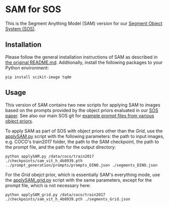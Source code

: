# SAM for SOS

This is the Segment Anything Model (SAM) version for our [Segment Object System (SOS)](https://github.com/chwilms/SOS).

## Installation

Please follow the general installation instructions of SAM as described in [the original README.md](https://github.com/chwilms/SOS_segment-anything/blob/main/README_SAM.md#installation). Addtionally, install the following packages to your Python environment:

```
pip install scikit-image tqdm
```

## Usage

This version of SAM contains two new scripts for applying SAM to images based on the prompts provided by the object priors evaluated in our [SOS paper](). See also our main SOS git for [example prompt files from various object priors](). 

To apply SAM as part of SOS with object priors other than the *Grid*, use the [applySAM.py](https://github.com/chwilms/SOS_segment-anything/blob/main/applySAM.py) script with the following parameters: the path to input images, e.g. COCO's train2017 folder, the path to the SAM checkpoint, the path to the prompt file, and the path for the output directory:

```
python applySAM.py /data/coco/train2017 ./checkpoints/sam_vit_h_4b8939.pth ../prompt_generation/prompts/prompts_DINO.json ./segments_DINO.json
```

For the *Grid* obejct prior, which is essentially SAM's everything mode, use the [applySAM_grid.py](https://github.com/chwilms/SOS_segment-anything/blob/main/applySAM_grid.py) script with the same parameters, except for the prompt file, which is not necessary here:

```
python applySAM_grid.py /data/coco/train2017 ./checkpoints/sam_vit_h_4b8939.pth ./segments_Grid.json
```
